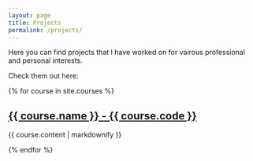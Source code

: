 ```yaml
---
layout: page
title: Projects
permalink: /projects/
---
```


Here you can find projects that I have worked on for vairous professional and personal interests.

Check them out here:

{% for course in site.courses %}
  <h2>
    <a href="{{ course.url }}">
      {{ course.name }} - {{ course.code }}
    </a>
  </h2>
  <p>{{ course.content | markdownify }}</p>
{% endfor %}
